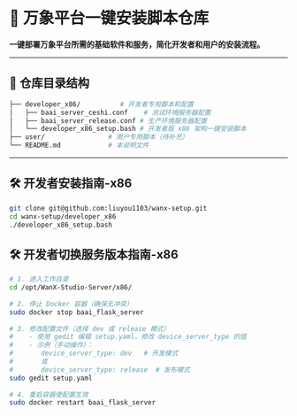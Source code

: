 # 🚀 万象平台一键安装脚本仓库

**一键部署万象平台所需的基础软件和服务，简化开发者和用户的安装流程。**

---

## 📁 仓库目录结构

```bash
├── developer_x86/          # 开发者专用脚本和配置
│   ├── baai_server_ceshi.conf    # 测试环境服务器配置
│   ├── baai_server_release.conf # 生产环境服务器配置
│   └── developer_x86_setup.bash # 开发者版 x86 架构一键安装脚本
├── user/                # 用户专用脚本（待补充）
└── README.md            # 本说明文件
```
---
## 🛠️ 开发者安装指南-x86
```bash
git clone git@github.com:liuyou1103/wanx-setup.git
cd wanx-setup/developer_x86
./developer_x86_setup.bash
```
## 🛠️ 开发者切换服务版本指南-x86
```bash
# 1. 进入工作目录
cd /opt/WanX-Studio-Server/x86/
 
# 2. 停止 Docker 容器（确保无冲突）
sudo docker stop baai_flask_server
 
# 3. 修改配置文件（选择 dev 或 release 模式）
#    - 使用 gedit 编辑 setup.yaml，修改 device_server_type 的值
#    - 示例（手动操作）：
#       device_server_type: dev   # 开发模式
#       或
#       device_server_type: release  # 发布模式
sudo gedit setup.yaml
 
# 4. 重启容器使配置生效
sudo docker restart baai_flask_server
```

